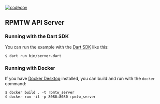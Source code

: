 
[![codecov](https://codecov.io/gh/RPMTW/RPMTW-Server/branch/main/graph/badge.svg?token=NEAZZJO2M6)](https://codecov.io/gh/RPMTW/RPMTW-Server)
## RPMTW API Server
### Running with the Dart SDK

You can run the example with the [Dart SDK](https://dart.dev/get-dart)
like this:

```
$ dart run bin/server.dart
```

### Running with Docker

If you have [Docker Desktop](https://www.docker.com/get-started) installed, you
can build and run with the `docker` command:

```
$ docker build . -t rpmtw_server
$ docker run -it -p 8080:8080 rpmtw_server
```